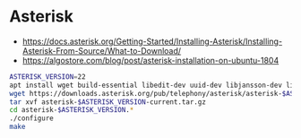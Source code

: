 # Asterisk

- https://docs.asterisk.org/Getting-Started/Installing-Asterisk/Installing-Asterisk-From-Source/What-to-Download/
- https://algostore.com/blog/post/asterisk-installation-on-ubuntu-1804

```sh
ASTERISK_VERSION=22
apt install wget build-essential libedit-dev uuid-dev libjansson-dev libxml2-dev libsqlite3-dev
wget https://downloads.asterisk.org/pub/telephony/asterisk/asterisk-$ASTERISK_VERSION-current.tar.gz
tar xvf asterisk-$ASTERISK_VERSION-current.tar.gz
cd asterisk-$ASTERISK_VERSION.*
./configure
make
```
